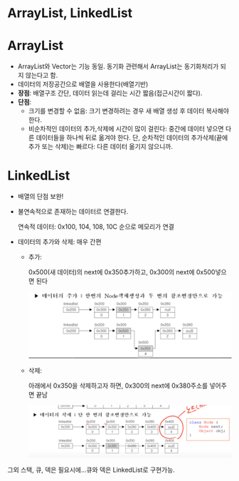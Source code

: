 # ArrayList, LinkedList

# ArrayList

- ArrayList와 Vector는 기능 동일. 동기화 관련해서 ArrayList는 동기화처리가 되지 않는다고 함.
- 데이터의 저장공간으로 배열을 사용한다(배열기반)
- **장점**: 배열구조 간단, 데이터 읽는데 걸리는 시간 짧음(접근시간이 짧다).
- **단점**:
    - 크기를 변경할 수 없음: 크기 변경하려는 경우 새 배열 생성 후 데이터 복사해야 한다.
    - 비순차적인 데이터의 추가,삭제에 시간이 많이 걸린다: 중간에 데이터 넣으면 다른 데이터들을 하나씩 뒤로 옮겨야 한다.
    단, 순차적인 데이터의 추가삭제(끝에 추가 또는 삭제)는 빠르다: 다른 데이터 옮기지 않으니까.

# LinkedList

- 배열의 단점 보완!
- 불연속적으로 존재하는 데이터르 연결한다.
    
    연속적 데이터: 0x100, 104, 108, 10C 순으로 메모리가 연결
    
- 데이터의 추가와 삭제: 매우 간편
    - 추가:
        
        0x500(새 데이터)의 next에 0x350추가하고, 0x300의 next에 0x500넣으면 된다
        
        ![Untitled](ArrayList,%20LinkedList%2079dedfccbcd048d6a3b8d1ca3782cc99/Untitled.png)
        
    - 삭제:
        
        아래에서 0x350을 삭제하고자 하면, 0x300의 next에 0x380주소를 넣어주면 끝남
        
        ![Untitled](ArrayList,%20LinkedList%2079dedfccbcd048d6a3b8d1ca3782cc99/Untitled%201.png)
        

그외 스택, 큐, 덱은 필요시에...큐와 덱은 LinkedList로 구현가능.